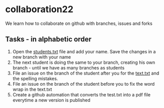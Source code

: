 # collaboration22

We learn how to collaborate on github with branches, issues and forks

## Tasks - in alphabetic order

1. Open the [students.txt](students.txt) file and add your name. Save the changes in a new branch with your name
2. The next student is doing the same to your branch, creating his own branch - until we have as many branches as students
3. File an issue on the branch of the student after you for the [text.txt](text.txt) and the spelling mistakes.
4. File an issue on the branch of the student before you to fix the word wrap in the text.txt
5. Create a github automation that converts the test.txt into a pdf file everytime a new version is published
